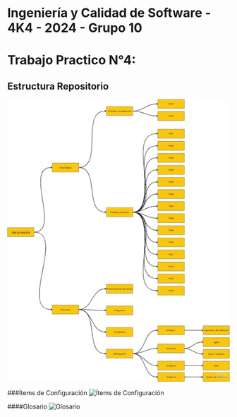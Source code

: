 # Ingeniería y Calidad de Software - 4K4 - 2024 - Grupo 10

# Trabajo Practico N°4:

## Estructura Repositorio
![Estructura del Repositorio](https://github.com/vegacande/2024_ICS_4K4_G/blob/main/Actividades/Trabajos_pr%C3%A1cticos/TP04/Dise%C3%B1o_de_repositorio.png)

###Ítems de Configuración
![Ítems de Configuración](https://github.com/vegacande/2024_ICS_4K4_G10/blob/main/Actividades/Trabajos_pr%C3%A1cticos/TP04/Items_de_configuracion.png.jpg)


####Glosario 
![Glosario](https://github.com/vegacande/2024_ICS_4K4_G10/blob/main/Actividades/Trabajos_pr%C3%A1cticos/TP04/Items_de_configuracion.png.jpg)
